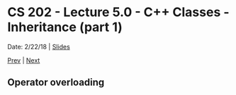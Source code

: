 # CS 202 - Lecture 5.0 - C++ Classes - Inheritance (part 1)
Date: 2/22/18 | [Slides](../slides/CS202_Lecture10_[C++_Classes-Inheritance_(Pt.1)]_02.22.pdf)

[Prev](./lecture_4_0.md) | [Next](./lecture_5_0.md)

## Operator overloading